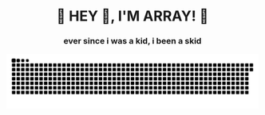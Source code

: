 <h1 align="center">🚀 HEY 👋, I'M ARRAY! 🚀</h1>
<h3 align="center">ever since i was a kid, i been a skid </h3>


![GitHub Snake](https://raw.githubusercontent.com/kiwi-exe/kiwi-exe/output/github-contribution-grid-snake-dark.svg)

